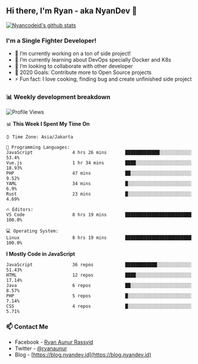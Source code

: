 ## Hi there, I'm Ryan - aka NyanDev 👋

[![Nyancodeid's github stats](https://github-readme-stats.vercel.app/api?username=nyancodeid)](https://github.com/nyancodeid/nyancodeid)

### I'm a Single Fighter Developer!
- 🔭 I’m currently working on a ton of side project!
- 🌱 I’m currently learning about DevOps specially Docker and K8s
- 👯 I’m looking to collaborate with other developer
- 🥅 2020 Goals: Contribute more to Open Source projects
- ⚡ Fun fact: I love cooking, finding bug and create unfinished side project 

### 📊 Weekly development breakdown

<!--START_SECTION:waka-->
![Profile Views](http://img.shields.io/badge/Profile%20Views-9-blue)

📊 **This Week I Spent My Time On** 

```text
⌚︎ Time Zone: Asia/Jakarta

💬 Programming Languages: 
JavaScript               4 hrs 26 mins       █████████████░░░░░░░░░░░░   53.4% 
Vue.js                   1 hr 34 mins        ████░░░░░░░░░░░░░░░░░░░░░   18.93% 
PHP                      47 mins             ██░░░░░░░░░░░░░░░░░░░░░░░   9.52% 
YAML                     34 mins             █░░░░░░░░░░░░░░░░░░░░░░░░   6.9% 
Rust                     23 mins             █░░░░░░░░░░░░░░░░░░░░░░░░   4.69%

🔥 Editors: 
VS Code                  8 hrs 19 mins       █████████████████████████   100.0%

💻 Operating System: 
Linux                    8 hrs 19 mins       █████████████████████████   100.0%

```

**I Mostly Code in JavaScript** 

```text
JavaScript               36 repos            ████████████░░░░░░░░░░░░░   51.43% 
HTML                     12 repos            ████░░░░░░░░░░░░░░░░░░░░░   17.14% 
Java                     6 repos             ██░░░░░░░░░░░░░░░░░░░░░░░   8.57% 
PHP                      5 repos             █░░░░░░░░░░░░░░░░░░░░░░░░   7.14% 
CSS                      4 repos             █░░░░░░░░░░░░░░░░░░░░░░░░   5.71%

```



<!--END_SECTION:waka-->

### 📫 Contact Me
- Facebook - [Ryan Aunur Rassyid](https://facebook.com/ryan.hac)
- Twitter - [@ryanaunur](https://twitter.com/ryanaunur)
- Blog - [https://blog.nyandev.id](https://blog.nyandev.id)
